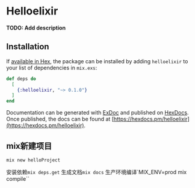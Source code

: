 
# Helloelixir

**TODO: Add description**

## Installation

If [available in Hex](https://hex.pm/docs/publish), the package can be installed
by adding `helloelixir` to your list of dependencies in `mix.exs`:

```elixir
def deps do
  [
    {:helloelixir, "~> 0.1.0"}
  ]
end
```

Documentation can be generated with [ExDoc](https://github.com/elixir-lang/ex_doc)
and published on [HexDocs](https://hexdocs.pm). Once published, the docs can
be found at [https://hexdocs.pm/helloelixir](https://hexdocs.pm/helloelixir).

## mix新建项目
```
mix new helloProject
```

安装依赖`mix deps.get`
生成文档`mix docs`
生产环境编译`MIX_ENV=prod mix compile``